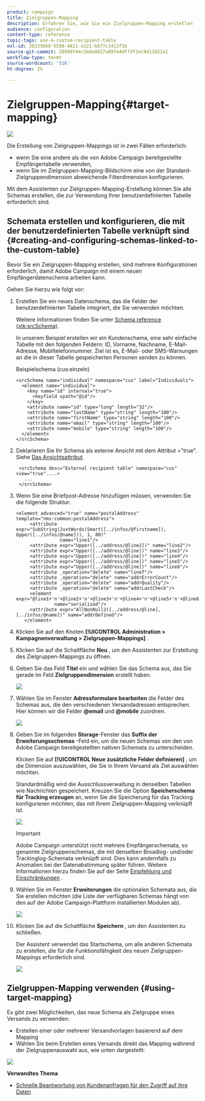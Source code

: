 ```yaml
---
product: campaign
title: Zielgruppen-Mapping
description: Erfahren Sie, wie Sie ein Zielgruppen-Mapping erstellen
audience: configuration
content-type: reference
topic-tags: use-a-custom-recipient-table
exl-id: 38333669-5598-4811-a121-b677c1413f56
source-git-commit: 20509f44c5b8e0827a09f44dffdf2ec9d11652a1
workflow-type: tm+mt
source-wordcount: '516'
ht-degree: 2%

---
```


# Zielgruppen-Mapping{#target-mapping}

![](../../assets/v7-only.svg)

Die Erstellung von Zielgruppen-Mappings ist in zwei Fällen erforderlich:

* wenn Sie eine andere als die von Adobe Campaign bereitgestellte Empfängertabelle verwenden,
* wenn Sie im Zielgruppen-Mapping-Bildschirm eine von der Standard-Zielgruppendimension abweichende Filterdimension konfigurieren.

Mit dem Assistenten zur Zielgruppen-Mapping-Erstellung können Sie alle Schemas erstellen, die zur Verwendung Ihrer benutzerdefinierten Tabelle erforderlich sind.

## Schemata erstellen und konfigurieren, die mit der benutzerdefinierten Tabelle verknüpft sind {#creating-and-configuring-schemas-linked-to-the-custom-table}

Bevor Sie ein Zielgruppen-Mapping erstellen, sind mehrere Konfigurationen erforderlich, damit Adobe Campaign mit einem neuen Empfängerdatenschema arbeiten kann.

Gehen Sie hierzu wie folgt vor:

1. Erstellen Sie ein neues Datenschema, das die Felder der benutzerdefinierten Tabelle integriert, die Sie verwenden möchten.

   Weitere Informationen finden Sie unter [Schema reference (xtk:srcSchema)](../../configuration/using/about-schema-reference.md).

   In unserem Beispiel erstellen wir ein Kundenschema, eine sehr einfache Tabelle mit den folgenden Feldern: ID, Vorname, Nachname, E-Mail-Adresse, Mobiltelefonnummer. Ziel ist es, E-Mail- oder SMS-Warnungen an die in dieser Tabelle gespeicherten Personen senden zu können.

   Beispielschema (cus:einzeln)

   ```
   <srcSchema name="individual" namespace="cus" label="Individuals">
     <element name="individual">
       <key name="id" internal="true">
         <keyfield xpath="@id"/>
       </key>
       <attribute name="id" type="long" length="32"/>
       <attribute name="lastName" type="string" length="100"/>
       <attribute name="firstName" type="string" length="100"/>
       <attribute name="email" type="string" length="100"/>
       <attribute name="mobile" type="string" length="100"/>
     </element>
   </srcSchema>
   ```

1. Deklarieren Sie Ihr Schema als externe Ansicht mit dem Attribut =&quot;true&quot;. Siehe [Das Ansichtsattribut](../../configuration/using/schema-characteristics.md#the-view-attribute).

   ```
    <srcSchema desc="External recipient table" namespace="cus" view="true"....>
      ...
    </srcSchema>
   ```

1. Wenn Sie eine Briefpost-Adresse hinzufügen müssen, verwenden Sie die folgende Struktur:

   ```
   <element advanced="true" name="postalAddress" template="nms:common:postalAddress">
        <attribute expr="SubString(JuxtWords(Smart([../infos/@firstname]), Upper([../infos/@name])), 1, 80)"
                   name="line1"/>
        <attribute expr="Upper([../address/@line2])" name="line2"/>
        <attribute expr="Upper([../address/@line])" name="line3"/>
        <attribute expr="Upper([../address/@line])" name="line4"/>
        <attribute expr="Upper([../address/@line])" name="line5"/>
        <attribute expr="Upper([../address/@line])" name="line6"/>
        <attribute _operation="delete" name="line7"/>
        <attribute _operation="delete" name="addrErrorCount"/>
        <attribute _operation="delete" name="addrQuality"/>
        <attribute _operation="delete" name="addrLastCheck"/>
        <element expr="@line1+'n'+@line2+'n'+@line3+'n'+@line4+'n'+@line5+'n'+@line6"
                 name="serialized"/>
        <attribute expr="AllNonNull2([../address/@line], [../infos/@name])" name="addrDefined"/>
      </element>
   ```

1. Klicken Sie auf den Knoten **[!UICONTROL Administration > Kampagnenverwaltung > Zielgruppen-Mappings]** .
1. Klicken Sie auf die Schaltfläche **Neu** , um den Assistenten zur Erstellung des Zielgruppen-Mappings zu öffnen.
1. Geben Sie das Feld **Titel** ein und wählen Sie das Schema aus, das Sie gerade im Feld **Zielgruppendimension** erstellt haben.

   ![](assets/mapping_diffusion_wizard_1.png)

1. Wählen Sie im Fenster **Adressformulare bearbeiten** die Felder des Schemas aus, die den verschiedenen Versandadressen entsprechen. Hier können wir die Felder **@email** und **@mobile** zuordnen.

   ![](assets/mapping_diffusion_wizard_2.png)

1. Geben Sie im folgenden **Storage**-Fenster das **Suffix der Erweiterungsschemas** -Feld ein, um die neuen Schemas von den von Adobe Campaign bereitgestellten nativen Schemata zu unterscheiden.

   Klicken Sie auf **[!UICONTROL Neue zusätzliche Felder definieren]** , um die Dimension auszuwählen, die Sie in Ihrem Versand als Ziel auswählen möchten.

   Standardmäßig wird die Ausschlussverwaltung in denselben Tabellen wie Nachrichten gespeichert. Kreuzen Sie die Option **Speicherschema für Tracking erzeugen** an, wenn Sie die Speicherung für das Tracking konfigurieren möchten, das mit Ihrem Zielgruppen-Mapping verknüpft ist.

   ![](assets/mapping_diffusion_wizard_3.png)

   >[!IMPORTANT]
   >
   >Adobe Campaign unterstützt nicht mehrere Empfängerschemata, so genannte Zielgruppenschemas, die mit denselben Broadlog- und/oder Trackinglog-Schemata verknüpft sind. Dies kann andernfalls zu Anomalien bei der Datenabstimmung später führen. Weitere Informationen hierzu finden Sie auf der Seite [Empfehlung und Einschränkungen](../../configuration/using/about-custom-recipient-table.md) .

1. Wählen Sie im Fenster **Erweiterungen** die optionalen Schemata aus, die Sie erstellen möchten (die Liste der verfügbaren Schemas hängt von den auf der Adobe Campaign-Plattform installierten Modulen ab).

   ![](assets/mapping_diffusion_wizard_4.png)

1. Klicken Sie auf die Schaltfläche **Speichern** , um den Assistenten zu schließen.

   Der Assistent verwendet das Startschema, um alle anderen Schemata zu erstellen, die für die Funktionsfähigkeit des neuen Zielgruppen-Mappings erforderlich sind.

   ![](assets/mapping_schema_list.png)

## Zielgruppen-Mapping verwenden {#using-target-mapping}

Es gibt zwei Möglichkeiten, das neue Schema als Zielgruppe eines Versands zu verwenden:

* Erstellen einer oder mehrerer Versandvorlagen basierend auf dem Mapping
* Wählen Sie beim Erstellen eines Versands direkt das Mapping während der Zielgruppenauswahl aus, wie unten dargestellt:

![](assets/mapping_selection_ciblage.png)

**Verwandtes Thema**

* [Schnelle Beantwortung von Kundenanfragen für den Zugriff auf ihre Daten](https://helpx.adobe.com/campaign/kb/simplifying-campaign-management-acc.html#Quicklyrespondtocustomerrequeststoaccesstheirdata)
